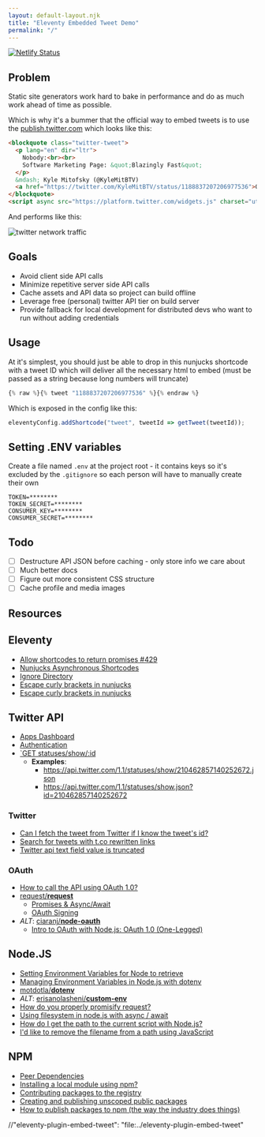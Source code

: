 ```yaml
---
layout: default-layout.njk
title: "Eleventy Embedded Tweet Demo"
permalink: "/"
---
```


[![Netlify Status](https://api.netlify.com/api/v1/badges/f851427d-8792-4f86-837c-12ccb48c44fd/deploy-status)](https://app.netlify.com/sites/eleventy-embed-tweet/deploys)


## Problem

Static site generators work hard to bake in performance and do as much work ahead of time as possible.

Which is why it's a bummer that the official way to embed tweets is to use the [publish.twitter.com](https://publish.twitter.com/#) which looks like this:

```html
<blockquote class="twitter-tweet">
  <p lang="en" dir="ltr">
    Nobody:<br><br>
    Software Marketing Page: &quot;Blazingly Fast&quot;
  </p>
  &mdash; Kyle Mitofsky (@KyleMitBTV) 
  <a href="https://twitter.com/KyleMitBTV/status/1188837207206977536">October 28, 2019</a>
</blockquote>
<script async src="https://platform.twitter.com/widgets.js" charset="utf-8"></script>
```

And performs like this:

![twitter network traffic](https://i.imgur.com/4SFqs4P.png)

## Goals

* Avoid client side API calls
* Minimize repetitive server side API calls
* Cache assets and API data so project can build offline
* Leverage free (personal) twitter API tier on build server
* Provide fallback for local development for distributed devs who want to run without adding credentials

## Usage

At it's simplest, you should just be able to drop in this nunjucks shortcode with a tweet ID which will deliver all the necessary html to embed (must be passed as a string because long numbers will truncate)

```js
{% raw %}{% tweet "1188837207206977536" %}{% endraw %}
```

Which is exposed in the config like this:

```js
eleventyConfig.addShortcode("tweet", tweetId => getTweet(tweetId));
```

## Setting .ENV variables

Create a file named `.env` at the project root - it contains keys so it's excluded by the `.gitignore` so each person will have to manually create their own

```env
TOKEN=********
TOKEN_SECRET=********
CONSUMER_KEY=********
CONSUMER_SECRET=********
```

## Todo

* [ ] Destructure API JSON before caching - only store info we care about
* [ ] Much better docs
* [ ] Figure out more consistent CSS structure
* [ ] Cache profile and media images

## Resources

## Eleventy

* [Allow shortcodes to return promises #429](https://github.com/11ty/eleventy/issues/429)
* [Nunjucks Asynchronous Shortcodes](https://www.11ty.dev/docs/languages/nunjucks/#asynchronous-shortcodes)
* [Ignore Directory](https://www.11ty.dev/docs/ignores/)
* [Escape curly brackets in nunjucks](https://github.com/mozilla/nunjucks/issues/604)
* [Escape curly brackets in nunjucks](https://github.com/mozilla/nunjucks/issues/388)

## Twitter API

* [Apps Dashboard](https://developer.twitter.com/en/apps)
* [Authentication](https://developer.twitter.com/en/docs/basics/authentication/oauth-1-0a)
* [`GET statuses/show/:id](https://developer.twitter.com/en/docs/tweets/post-and-engage/api-reference/get-statuses-show-id)
  * **Examples**:
    * https://api.twitter.com/1.1/statuses/show/210462857140252672.json
    * https://api.twitter.com/1.1/statuses/show.json?id=210462857140252672

### Twitter

* [Can I fetch the tweet from Twitter if I know the tweet's id?](https://stackoverflow.com/q/897107/1366033)
* [Search for tweets with t.co rewritten links](https://stackoverflow.com/q/7561016/1366033)
* [Twitter api text field value is truncated](https://stackoverflow.com/a/40454382/1366033)

### OAuth

* [How to call the API using OAuth 1.0?](https://stackoverflow.com/q/32328718/1366033)
* [request/**request**](https://github.com/request/request)
  * [Promises & Async/Await](https://github.com/request/request#promises--asyncawait)
  * [OAuth Signing](https://github.com/request/request#oauth-signing)
* *ALT*: [ciaranj/**node-oauth**](https://github.com/ciaranj/node-oauth)
  * [Intro to OAuth with Node.js: OAuth 1.0 (One-Legged)](https://webapplog.com/intro-to-oauth-with-node-js-oauth-1-0/)

## Node.JS

* [Setting Environment Variables for Node to retrieve](https://stackoverflow.com/a/34154491/1366033)
* [Managing Environment Variables in Node.js with dotenv](https://stackabuse.com/managing-environment-variables-in-node-js-with-dotenv/)
* [motdotla/**dotenv**](https://github.com/motdotla/dotenv)
* *ALT*: [erisanolasheni/**custom-env**](https://github.com/erisanolasheni/custom-env)
* [How do you properly promisify request?](https://stackoverflow.com/q/28308131/1366033)
* [Using filesystem in node.js with async / await](https://stackoverflow.com/a/58332163/1366033)
* [How do I get the path to the current script with Node.js?](https://stackoverflow.com/q/3133243/1366033)
* [I'd like to remove the filename from a path using JavaScript](https://stackoverflow.com/a/59506376/1366033)

## NPM

* [Peer Dependencies](https://nodejs.org/es/blog/npm/peer-dependencies/)
* [Installing a local module using npm?](https://stackoverflow.com/a/8089029/1366033)
* [Contributing packages to the registry](https://docs.npmjs.com/packages-and-modules/contributing-packages-to-the-registry)
* [Creating and publishing unscoped public packages](https://docs.npmjs.com/creating-and-publishing-unscoped-public-packages)
* [How to publish packages to npm (the way the industry does things)](https://zellwk.com/blog/publish-to-npm/)

//"eleventy-plugin-embed-tweet": "file:../eleventy-plugin-embed-tweet"